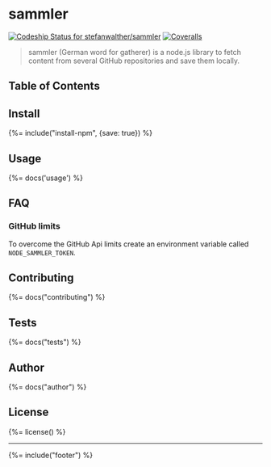 # sammler
[![Codeship Status for stefanwalther/sammler](https://img.shields.io/codeship/3f7e9fc0-8c86-0133-d825-1e10e5e69df6.svg?style=flat-square)](https://codeship.com/projects/123942)
[![Coveralls](https://img.shields.io/coveralls/stefanwalther/sammler.svg?style=flat-square)](https://coveralls.io/github/stefanwalther/sammler)

> sammler (German word for gatherer) is a node.js library to fetch content from several GitHub repositories and save them locally.

## Table of Contents
<!-- toc -->

## Install
{%= include("install-npm", {save: true}) %}

## Usage
{%= docs('usage') %}


## FAQ

### GitHub limits
To overcome the GitHub Api limits create an environment variable called `NODE_SAMMLER_TOKEN`.

## Contributing
{%= docs("contributing") %}


## Tests
{%= docs("tests") %}

## Author
{%= docs("author") %}

## License
{%= license() %}

***

{%= include("footer") %}
